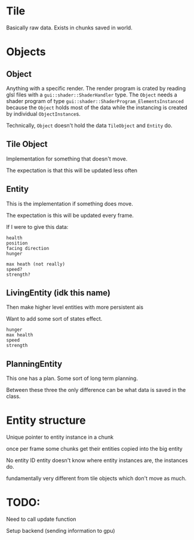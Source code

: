 # Tile

Basically raw data. Exists in chunks saved in world.

# Objects

## Object

Anything with a specific render. The render program is crated by reading glsl files with a
`gui::shader::ShaderHandler` type. The `Object` needs a shader program of type
`gui::shader::ShaderProgram_ElementsInstanced` because the `Object` holds most of the data while
the instancing is created by individual `ObjectInstance`s.

Technically, `Object` doesn't hold the data `TileObject` and `Entity` do.

## Tile Object

Implementation for something that doesn't move.

The expectation is that this will be updated less often

## Entity

This is the implementation if something does move.

The expectation is this will be updated every frame.

If I were to give this data:

```
health
position
facing direction
hunger

max heath (not really)
speed?
strength?

```

## LivingEntity (idk this name)

Then make higher level entities with more persistent ais

Want to add some sort of states effect.

```
hunger
max health
speed
strength

```

## PlanningEntity

This one has a plan. Some sort of long term planning.

Between these three the only difference can be what data is saved in the class.

# Entity structure

Unique pointer to entity instance in a chunk

once per frame some chunks get their entities copied into the big entity

No entity ID entity doesn't know where entity instances are, the instances do.

fundamentally very different from tile objects which don't move as much.

# TODO:

Need to call update function

Setup backend (sending information to gpu)
